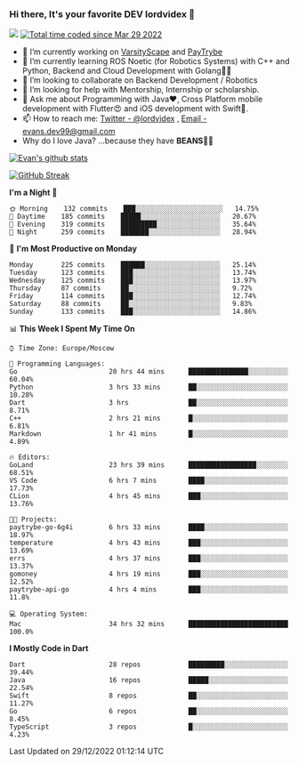 ### Hi there, It's your favorite DEV lordvidex 👋
<img src="https://komarev.com/ghpvc/?username=lordvidex&label=Views&color=blue&style=plastic" /> <a href="https://wakatime.com/@0e56db35-d16b-410a-acc0-4085055304bf"><img src="https://wakatime.com/badge/user/0e56db35-d16b-410a-acc0-4085055304bf.svg" alt="Total time coded since Mar 29 2022" /></a>

- 🔭 I’m currently working on [VarsityScape](https://varsityscape.com) and [PayTrybe](https://www.paytrybe.com)
- 🌱 I’m currently learning ROS Noetic (for Robotics Systems) with C++ and Python, Backend and Cloud Development with Golang🧙🏼
- 👯 I’m looking to collaborate on Backend Development / Robotics
- 🤔 I’m looking for help with Mentorship, Internship or scholarship.
- 💬 Ask me about Programming with Java❤️, Cross Platform mobile development with Flutter😍 and iOS development with Swift🚀.
- 📫 How to reach me: [Twitter - @lordvidex](https://twitter.com/lordvidex) , [Email - evans.dev99@gmail.com](mailto:evans.dev99@gmail.com?body=Hello%20Evans,)
- Why do I love Java? ...because they have **BEANS**🤤😋

<div>
<!-- <a href="https://github.com/lordvidex">
  <img src="https://github-readme-stats.vercel.app/api/top-langs/?username=lordvidex&theme=light" />
</a>    -->
<!-- [![Top Langs](https://github-readme-stats.vercel.app/api/top-langs/?username=lordvidex)](https://github.com/lordvidex/)  -->
<a href="https://github.com/lordvidex">
 <img src="https://github-readme-stats.vercel.app/api?username=lordvidex&show_icons=true&theme=light&line_height=27" alt="Evan's github stats"/>
</a>
</div>

[![GitHub Streak](https://github-readme-streak-stats.herokuapp.com?user=lordvidex&theme=github-dark&hide_border=true)](https://git.io/streak-stats)

<!--
  <a href="https://github.com/iampawan/FlutterExampleApps">
    <img align="center" src="https://github-readme-stats.vercel.app/api/pin/?username=iampawan&repo=FlutterExampleApps&theme=light" />

  </a>
  <a href="https://github.com/iampawan/VelocityX">
   <img align="center" src="https://github-readme-stats.vercel.app/api/pin/?username=iampawan&repo=VelocityX&theme=light" />
  </a>
-->
<!--START_SECTION:waka-->
**I'm a Night 🦉** 

```text
🌞 Morning    132 commits    ███░░░░░░░░░░░░░░░░░░░░░░   14.75% 
🌆 Daytime    185 commits    █████░░░░░░░░░░░░░░░░░░░░   20.67% 
🌃 Evening    319 commits    █████████░░░░░░░░░░░░░░░░   35.64% 
🌙 Night      259 commits    ███████░░░░░░░░░░░░░░░░░░   28.94%

```
📅 **I'm Most Productive on Monday** 

```text
Monday       225 commits    ██████░░░░░░░░░░░░░░░░░░░   25.14% 
Tuesday      123 commits    ███░░░░░░░░░░░░░░░░░░░░░░   13.74% 
Wednesday    125 commits    ███░░░░░░░░░░░░░░░░░░░░░░   13.97% 
Thursday     87 commits     ██░░░░░░░░░░░░░░░░░░░░░░░   9.72% 
Friday       114 commits    ███░░░░░░░░░░░░░░░░░░░░░░   12.74% 
Saturday     88 commits     ██░░░░░░░░░░░░░░░░░░░░░░░   9.83% 
Sunday       133 commits    ███░░░░░░░░░░░░░░░░░░░░░░   14.86%

```


📊 **This Week I Spent My Time On** 

```text
⌚︎ Time Zone: Europe/Moscow

💬 Programming Languages: 
Go                       20 hrs 44 mins      ███████████████░░░░░░░░░░   60.04% 
Python                   3 hrs 33 mins       ██░░░░░░░░░░░░░░░░░░░░░░░   10.28% 
Dart                     3 hrs               ██░░░░░░░░░░░░░░░░░░░░░░░   8.71% 
C++                      2 hrs 21 mins       █░░░░░░░░░░░░░░░░░░░░░░░░   6.81% 
Markdown                 1 hr 41 mins        █░░░░░░░░░░░░░░░░░░░░░░░░   4.89%

🔥 Editors: 
GoLand                   23 hrs 39 mins      █████████████████░░░░░░░░   68.51% 
VS Code                  6 hrs 7 mins        ████░░░░░░░░░░░░░░░░░░░░░   17.73% 
CLion                    4 hrs 45 mins       ███░░░░░░░░░░░░░░░░░░░░░░   13.76%

🐱‍💻 Projects: 
paytrybe-go-6g4i         6 hrs 33 mins       ████░░░░░░░░░░░░░░░░░░░░░   18.97% 
temperature              4 hrs 43 mins       ███░░░░░░░░░░░░░░░░░░░░░░   13.69% 
errs                     4 hrs 37 mins       ███░░░░░░░░░░░░░░░░░░░░░░   13.37% 
gomoney                  4 hrs 19 mins       ███░░░░░░░░░░░░░░░░░░░░░░   12.52% 
paytrybe-api-go          4 hrs 4 mins        ███░░░░░░░░░░░░░░░░░░░░░░   11.8%

💻 Operating System: 
Mac                      34 hrs 32 mins      █████████████████████████   100.0%

```

**I Mostly Code in Dart** 

```text
Dart                     28 repos            █████████░░░░░░░░░░░░░░░░   39.44% 
Java                     16 repos            █████░░░░░░░░░░░░░░░░░░░░   22.54% 
Swift                    8 repos             ██░░░░░░░░░░░░░░░░░░░░░░░   11.27% 
Go                       6 repos             ██░░░░░░░░░░░░░░░░░░░░░░░   8.45% 
TypeScript               3 repos             █░░░░░░░░░░░░░░░░░░░░░░░░   4.23%

```



 Last Updated on 29/12/2022 01:12:14 UTC
<!--END_SECTION:waka-->
